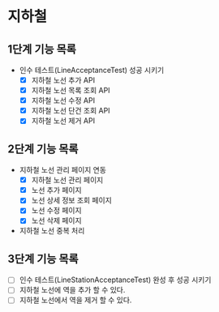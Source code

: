# 지하철 


## 1단계 기능 목록

- 인수 테스트(LineAcceptanceTest) 성공 시키기
    - [x] 지하철 노선 추가 API
    - [x] 지하철 노선 목록 조회 API
    - [x] 지하철 노선 수정 API
    - [x] 지하철 노선 단건 조회 API
    - [x] 지하철 노선 제거 API
    
## 2단계 기능 목록

- 지하철 노선 관리 페이지 연동
    - [x] 지하철 노선 관리 페이지
    - [x] 노선 추가 페이지
    - [x] 노선 상세 정보 조회 페이지
    - [x] 노선 수정 페이지
    - [x] 노선 삭제 페이지
- 지하철 노선 중복 처리

## 3단계 기능 목록

- [ ] 인수 테스트(LineStationAcceptanceTest) 완성 후 성공 시키기
- [ ] 지하철 노선에 역을 추가 할 수 있다.
- [ ] 지하철 노선에서 역을 제거 할 수 있다.
